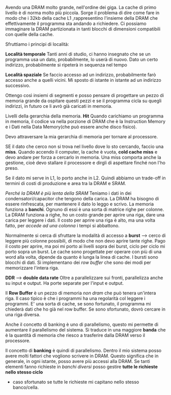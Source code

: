 Avendo una DRAM molto grande, nell'ordine dei giga. La cache di primo livello è di norma molto più piccola.
Sorge il problema di dire come fare in modo che i 32kb della cache L1 ,rappresentino l'insieme della DRAM che effettivamente il programma sta andando a richiedere.
Ci possiamo immaginare la DRAM partizionata in tanti blocchi di dimensioni compatibili con quelle della cache.

Sfruttiamo i principi di località:

**Località temporale**
Tanti anni di studio, ci hanno insegnato che se un programma usa un dato, probabilmente, lo userà di nuovo. 
Dato un certo indirizzo, probabilmente si ripeterà in sequenza nel tempo

**Località spaziale**
Se faccio accesso ad un indirizzo, probabilmente farò accesso anche a quelli vicini. Mi sposto di istante in istante ad un indirizzo successivo.

Ottengo così insiemi di segmenti e posso pensare di progettare un pezzo di memoria grande da ospitare questi pezzi e se il programma cicla su quegli indirizzi, in futuro ce li avrò già caricati in memoria. 


Livelli della gerarchia della memoria.
**Hit**
Quando carichiamo un programma in memoria, il codice va nella porzione di DRAM che è la Instruction Memory e i Dati nella Data Memory(che può essere anche disco fisico).

Devo attraversare la mia gerarchia di memoria per tornare al processore.

SE il dato che cerco non si trova nel livello dove lo sto cercando, faccio una **miss**.
Quando accendo il computer, la cache è vuota, **cold cache miss** e devo andare per forza a cercarlo in memoria.
Una miss comporta anche la gestione, cioè devo stallare il processore e dirgli di aspettare finché non l'ho preso.

Se il dato mi serve in L1, lo porto anche in L2. 
Quindi abbiamo un trade-off in termini di costi di produzione e area tra la DRAM e SRAM. 


*Perché la DRAM è più lenta della SRAM*
Teniamo i dati in dei condensatori/capacitor che tengono della carica. La DRAM ha bisogno di essere rinfrescata, per mantenere il dato lo leggo e scrivo. 
La memoria funziona a **banchi**. 
Ognuno di essi è una sorta di matrice righe per colonne. La DRAM funziona a righe, ho un costo grande per aprire una riga, dare una carica per leggere i dati.
Il costo per aprire una riga è alto, ma una volta fatto, per *accede ad una colonna* i tempi si abbattono.

Normalmente si cerca di sfruttare la modalità di accesso a **burst** --> cerco di leggere più colonne possibili, di modo che non devo aprire tante righe. Pago il costo per aprire, ma poi mi porto ai livelli sopra dei burst, ciclo per ciclo mi porto sopra un burst.
Le cache sono progettate per operare con più di una word alla volta, dipende da quanto è lunga la linea di cache.
I bursti sono blocchi di dati. Si implementano dei *row buffer* che sono dei modi per memorizzare l'intera riga.

**DDR** --> **double data rate** 
Oltre a parallelizzare sui fronti, parallelizza anche su input e output. Ha porte separate per l'input e output.

Il **Row Buffer** è un pezzo di memoria *non dram* che può tenera un'intera riga. Il caso tipico è che i programmi ha una regolarità col leggere i programmi. E' una sorta di cache, se sono fortunato, il programma mi chiederà dati che ho già nel row buffer.
Se sono sfortunato, dovrò cercare in una riga diversa. 

Anche il concetto di banking è uno di parallelismo, questo mi permette di aumentare il parallelismo del sistema. Si traduce in una maggiore **banda** che è la quantità di memoria che riesco a trasferire dalla DRAM verso il processore. 

Il concetto di **banking** è quindi di parallelismo. Dentro il mio sistema posso avere molti fattori che vogliono scrivere in DRAM. Questo significa che in generale, in ogni istante, posso avere più accessi alla DRAM. Se tanti elementi fanno richieste in *banchi diversi* posso gestire **tutte le richieste nello stesso ciclo**
- caso sfortunato se tutte le richieste mi capitano nello stesso banco/cella.

